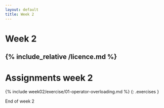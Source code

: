 ```yaml
---
layout: default
title: Week 2
---
```

# Week 2
{% include_relative /licence.md %}
---

# Assignments week 2

{% include week02/exercise/01-operator-overloading.md %}
{: .exercises }

End of week 2

